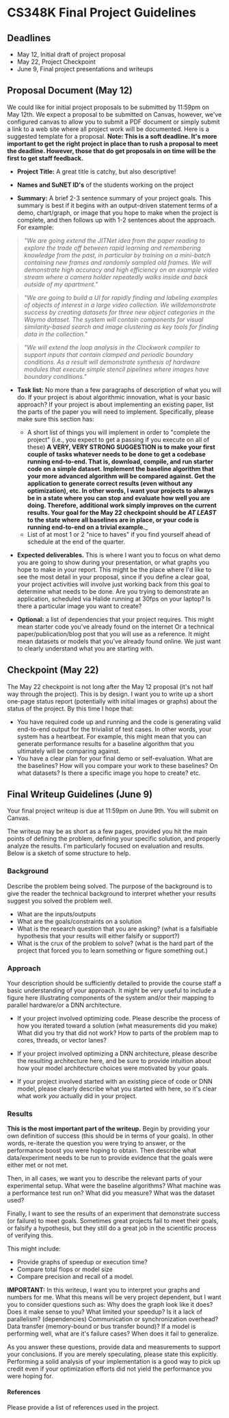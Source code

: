 # CS348K Final Project Guidelines

## Deadlines

  * May 12, Initial draft of project proposal
  * May 22, Project Checkpoint
  * June 9, Final project presentations and writeups

## Proposal Document (May 12)

We could like for initial project proposals to be submitted by 11:59pm on May 12th.  We expect a proposal to be submitted on Canvas, however, we've configured canvas to allow you to submit a PDF document or simply submit a link to a web site where all project work will be documented.  Here is a suggested template for a proposal.  __Note: This is a soft deadline.  It's more important to get the right project in place than to rush a proposal to meet the deadline.  However, those that do get proposals in on time will be the first to get staff feedback.__

* __Project Title:__  A great title is catchy, but also descriptive!

* __Names and SuNET ID's__ of the students working on the project

* __Summary:__ A brief 2-3 sentence summary of your project goals.  This summary is best if it begins with an output-driven statement terms of a demo, chart/graph, or image that you hope to make when the project is complete, and then follows up with 1-2 sentences about the approach.  For example:

> _"We are going extend the JITNet idea from the paper reading to explore the trade off between rapid learning and remembering knowledge from the past, in particular by training on a mini-batch containing new frames and randomly sampled old frames. We will demonstrate high accuracy and high efficiency on an example video stream where a camera holder repeatedly walks inside and back outside of my apartment."_

> _"We are going to build a UI for rapidly finding and labeling examples of objects of interest in a large video collection.  We willdemonstrate success by creating datasets for three new object categories in the Waymo dataset.  The system will contain components for visual similarity-based search and image clustering as key tools for finding data in the collection."_

> _"We will extend the loop analysis in the Clockwork compiler to support inputs that contain clamped and periodic boundary conditions.  As a result will demonstrate synthesis of hardware modules that execute simple stencil pipelines where images have boundary conditions."_

* __Task list:__ No more than a few paragraphs of description of what you will do.  If your project is about algorithmic innovation, what is your basic approach?  If your project is about implementing an existing paper, list the parts of the paper you will need to implement.  Specifically, please make sure this section has:
  * A short list of things you will implement in order to "complete the project" (i.e., you expect to get a passing if you execute on all of these)  __A VERY, VERY STRONG SUGGESTION is to make your first couple of tasks whatever needs to be done to get a codebase running end-to-end.  That is, download, compile, and run starter code on a simple dataset.  Implement the baseline algorithm that your more advanced algorithm will be compared against.  Get the application to generate correct results (even without any optimization), etc. In other words, I want your projects to always be in a state where you can stop and evaluate how well you are doing. Therefore, additional work simply improves on the current results.  Your goal for the May 22 checkpoint should be *AT LEAST* to the state where all baselines are in place, or your code is running end-to-end on a trivial example.___
  * List of at most 1 or 2 "nice to haves" if you find yourself ahead of schedule at the end of the quarter.

* __Expected deliverables.__ This is where I want you to focus on what demo you are going to show during your presentation, or what graphs you hope to make in your report.  This might be the place where I'd like to see the most detail in your proposal, since if you define a clear goal, your project activities will involve just working back from this goal to determine what needs to be done.  Are you trying to demonstrate an application, scheduled via Halide running at 30fps on your laptop?  Is there a particular image you want to create?  

* __Optional:__ a list of dependencies that your project requires.  This might mean starter code you've already found on the internet Or a technical paper/publication/blog post that you will use as a reference.  It might mean datasets or models that you've already found online.  We just want to clearly understand what you are starting with.  


## Checkpoint (May 22) 

The May 22 checkpoint is not long after the May 12 proposal (it's not half way through the project).  This is by design.  I want you to write up a short one-page status report (potentially with initial images or graphs) about the status of the project.  By this time I hope that:

* You have required code up and running and the code is generating valid end-to-end output for the trivialist of test cases.  In other words, your system has a heartbeat.  For example, this might mean that you can generate performance results for a baseline algorithm that you ultimately will be comparing against.
* You have a clear plan for your final demo or self-evaluation.  What are the baselines? How will you compare your work to these baselines?  On what datasets? Is there a specific image you hope to create? etc. 


## Final Writeup Guidelines (June 9)
 
Your final project writeup is due at 11:59pm on June 9th.  You will submit on Canvas.

The writeup may be as short as a few pages, provided you hit the main points of defining the problem, defining your specific solution, and properly analyze the results.  I'm particularly focused on evaluation and results. Below is a sketch of some structure to help.
 
### Background
 
Describe the problem being solved.  The purpose of the background is to give the reader the technical background to interpret whether your results suggest you solved the problem well.
 
* What are the inputs/outputs
* What are the goals/constraints on a solution
* What is the research question that you are asking? (what is a falsifiable hypothesis that your results will either falsify or support?)
* What is the crux of the problem to solve? (what is the hard part of the project that forced you to learn something or figure something out.)
 
### Approach
 
Your description should be sufficiently detailed to provide the course staff a basic understanding of your approach. It might be very useful to include a figure here illustrating components of the system and/or their mapping to parallel hardware/or a DNN architecture.
 
* If your project involved optimizing code. Please describe the process of how you iterated toward a solution (what measurements did you make) What did you try that did not work? How to parts of the problem map to cores, threads, or vector lanes?
 
* If your project involved optimizing a DNN architecture, please describe the resulting architecture here, and be sure to provide intuition about how your model architecture choices were motivated by your goals.
 
* If your project involved started with an existing piece of code or DNN model, please clearly describe what you started with here, so it's clear what work *you* actually did in your project.
 
### Results

__This is the most important part of the writeup.__  Begin by providing your own definition of success (this should be in terms of your goals).  In other words, re-iterate the question you were trying to answer, or the performance boost you were hoping to obtain.  Then describe what data/experiment needs to be run to provide evidence that the goals were either met or not met.
 
Then, in all cases, we want you to describe the relevant parts of your experimental setup.  What were the baseline algorithms? What machine was a performance test run on?  What did you measure?  What was the dataset used?
  
Finally, I want to see the results of an experiment that demonstrate success (or failure) to meet goals.  Sometimes great projects fail to meet their goals, or falsify a hypothesis, but they still do a great job in the scientific process of verifying this.
 
This might include:
* Provide graphs of speedup or execution time?
* Compare total flops or model size
* Compare precision and recall of a model.    
 
__IMPORTANT:__ In this writeup, I want you to interpret your graphs and numbers for me.  What this means will be very project dependent, but I want you to consider questions such as: Why does the graph look like it does? Does it make sense to you?  What limited your speedup? Is it a lack of parallelism? (dependencies) Communication or synchronization overhead? Data transfer (memory-bound or bus transfer bound)?  If a model is performing well, what are it's failure cases? When does it fail to generalize.
 
As you answer these questions, provide data and measurements to support your conclusions. If you are merely speculating, please state this explicitly. Performing a solid analysis of your implementation is a good way to pick up credit even if your optimization efforts did not yield the performance you were hoping for.
 
#### References 
 
Please provide a list of references used in the project.
